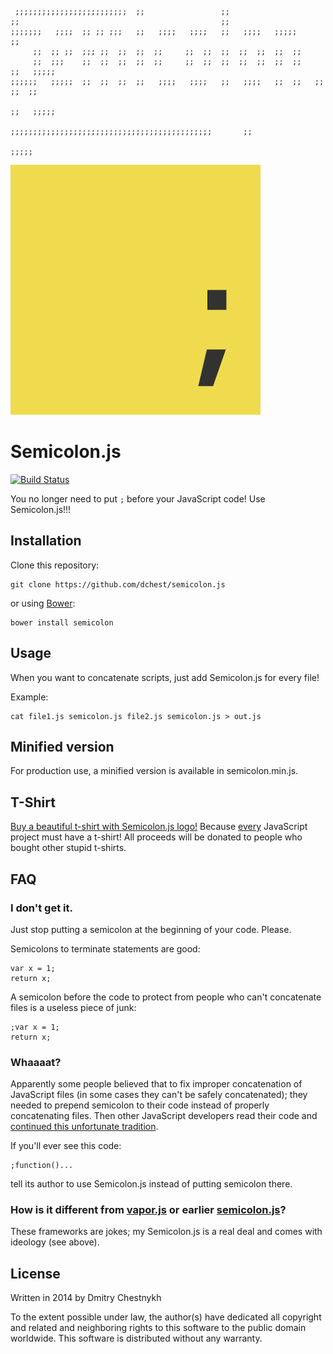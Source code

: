 ```
 ;;;;;;;;;;;;;;;;;;;;;;;;;  ;;                 ;;
;;                                             ;;
;;;;;;;   ;;;;  ;; ;; ;;;   ;;   ;;;;   ;;;;   ;;   ;;;;   ;;;;;            ;;
     ;;  ;; ;;  ;;; ;;  ;;  ;;  ;;     ;;  ;;  ;;  ;;  ;;  ;;  ;;
     ;;  ;;;    ;;  ;;  ;;  ;;  ;;     ;;  ;;  ;;  ;;  ;;  ;;  ;;         ;;   ;;;;;
;;;;;;   ;;;;;  ;;  ;;  ;;  ;;   ;;;;   ;;;;   ;;   ;;;;   ;;  ;;   ;;   ;;  ;;
                                                                        ;;   ;;;;;
                            ;;;;;;;;;;;;;;;;;;;;;;;;;;;;;;;;;;;;;;;;;;;;;       ;;
                                                                           ;;;;;
```

![Semicolon.js Logo (PNG)](logo.png)

Semicolon.js
============

[![Build Status](https://travis-ci.org/dchest/semicolon-js.png)](https://travis-ci.org/dchest/semicolon-js)

You no longer need to put `;` before your JavaScript code! Use Semicolon.js!!!


Installation
------------

Clone this repository:

	git clone https://github.com/dchest/semicolon.js

or using [Bower](http://bower.io):

	bower install semicolon


Usage
-----

When you want to concatenate scripts, just add Semicolon.js for every file!

Example:

	cat file1.js semicolon.js file2.js semicolon.js > out.js

Minified version
----------------

For production use, a minified version is available in semicolon.min.js.


T-Shirt
--------

[Buy a beautiful t-shirt with Semicolon.js logo!](http://www.cafepress.com/semicolonjs.1224973466)
Because [every](https://twitter.com/search?q=gulpjs%20t-shirt&src=typd) JavaScript project must have a t-shirt!
All proceeds will be donated to people who bought other stupid t-shirts.


FAQ
---

### I don't get it.

Just stop putting a semicolon at the beginning of your code. Please.

Semicolons to terminate statements are good:

	var x = 1;
	return x;

A semicolon before the code to protect from people who can't concatenate files
is a useless piece of junk:

	;var x = 1;
	return x;

### Whaaaat?

Apparently some people believed that to fix improper concatenation of
JavaScript files (in some cases they can't be safely concatenated);
they needed to prepend semicolon to their code instead of properly
concatenating files. Then other JavaScript developers read
their code and [continued this unfortunate tradition](https://en.wikipedia.org/wiki/Cargo_cult_programming).

If you'll ever see this code:

	;function()...

tell its author to use Semicolon.js instead of putting semicolon there.


### How is it different from [vapor.js](https://github.com/madrobby/vapor.js) or earlier [semicolon.js](https://github.com/madrobby/semicolon.js)?

These frameworks are jokes; my Semicolon.js is a real deal and comes with ideology (see above).


License
-------

Written in 2014 by Dmitry Chestnykh

To the extent possible under law, the author(s) have dedicated all copyright
and related and neighboring rights to this software to the public domain
worldwide. This software is distributed without any warranty.
